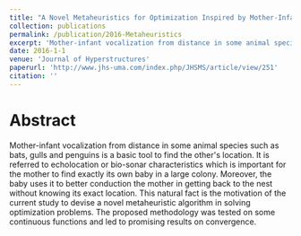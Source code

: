 ```yaml
---
title: "A Novel Metaheuristics for Optimization Inspired by Mother-Infant Communication in Animal Colonies"
collection: publications
permalink: /publication/2016-Metaheuristics
excerpt: 'Mother-infant vocalization from distance in some animal species such as bats, gulls and penguins is a basic tool to find the other's location.'
date: 2016-1-1
venue: 'Journal of Hyperstructures'
paperurl: 'http://www.jhs-uma.com/index.php/JHSMS/article/view/251'
citation: ''
---
```

Abstract
======
  Mother-infant vocalization from distance in some animal species such as bats, gulls and penguins is a basic tool to find the other's location. It is referred to echolocation or bio-sonar characteristics which is important for the mother to find exactly its own baby in a large colony. Moreover, the baby uses it to better conduction the mother in getting back to the nest without knowing its exact location. This natural fact is the motivation of the current study to devise a novel metaheuristic algorithm in solving optimization problems. The proposed methodology was tested on some continuous functions and led to promising results on convergence.
